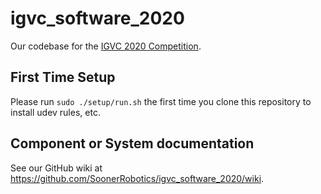 # igvc_software_2020

Our codebase for the [IGVC 2020 Competition](http://www.igvc.org/).

## First Time Setup

Please run `sudo ./setup/run.sh` the first time you clone this repository to install udev rules, etc.

## Component or System documentation

See our GitHub wiki at https://github.com/SoonerRobotics/igvc_software_2020/wiki.
